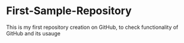 # First-Sample-Repository
This is my first repository creation on GitHub, to check functionality of GitHub and its usauge 
